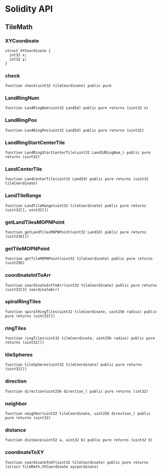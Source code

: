 # Solidity API

## TileMath

### XYCoordinate

```solidity
struct XYCoordinate {
  int32 x;
  int32 y;
}
```

### check

```solidity
function check(uint32 tileCoordinate) public pure
```

### LandRingNum

```solidity
function LandRingNum(uint32 LandId) public pure returns (uint32 n)
```

### LandRingPos

```solidity
function LandRingPos(uint32 LandId) public pure returns (uint32)
```

### LandRingStartCenterTile

```solidity
function LandRingStartCenterTile(uint32 LandIdRingNum_) public pure returns (uint32)
```

### LandCenterTile

```solidity
function LandCenterTile(uint32 LandId) public pure returns (uint32 tileCoordinate)
```

### LandTileRange

```solidity
function LandTileRange(uint32 tileCoordinate) public pure returns (uint32[], uint32[])
```

### getLandTilesMOPNPoint

```solidity
function getLandTilesMOPNPoint(uint32 LandId) public pure returns (uint256[])
```

### getTileMOPNPoint

```solidity
function getTileMOPNPoint(uint32 tileCoordinate) public pure returns (uint256)
```

### coordinateIntToArr

```solidity
function coordinateIntToArr(uint32 tileCoordinate) public pure returns (uint32[3] coordinateArr)
```

### spiralRingTiles

```solidity
function spiralRingTiles(uint32 tileCoordinate, uint256 radius) public pure returns (uint32[])
```

### ringTiles

```solidity
function ringTiles(uint32 tileCoordinate, uint256 radius) public pure returns (uint32[])
```

### tileSpheres

```solidity
function tileSpheres(uint32 tileCoordinate) public pure returns (uint32[])
```

### direction

```solidity
function direction(uint256 direction_) public pure returns (int32)
```

### neighbor

```solidity
function neighbor(uint32 tileCoordinate, uint256 direction_) public pure returns (uint32)
```

### distance

```solidity
function distance(uint32 a, uint32 b) public pure returns (uint32 d)
```

### coordinateToXY

```solidity
function coordinateToXY(uint32 tileCoordinate) public pure returns (struct TileMath.XYCoordinate xycoordinate)
```
